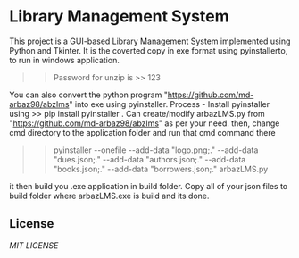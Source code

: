 
# Library Management System

This project is a GUI-based Library Management System implemented using Python and Tkinter.
It is the coverted copy in exe format using pyinstallerto, to run in windows application.
>> Password for unzip is >> 123

You can also convert the python program "https://github.com/md-arbaz98/abzlms" into exe using pyinstaller.
Process -
Install pyinstaller using >> pip install pyinstaller . 
Can create/modify arbazLMS.py from "https://github.com/md-arbaz98/abzlms" as per your need. 
then,
change cmd directory to the application folder and run that cmd command there 
>> pyinstaller --onefile --add-data "logo.png;." --add-data "dues.json;." --add-data "authors.json;." --add-data "books.json;." --add-data "borrowers.json;." arbazLMS.py

it then build you .exe application in build folder.
Copy all of your json files to build folder where arbazLMS.exe is build and its done.

 
## License

*MIT LICENSE*
